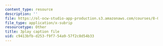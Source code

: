 ```yaml
---
content_type: resource
description: ''
file: https://ol-ocw-studio-app-production.s3.amazonaws.com/courses/8-01sc-classical-mechanics-fall-2016/c9413bfbd253f9f754a957f2c8d54b33_NCCzjtqZ28M.srt
file_type: application/x-subrip
resourcetype: Other
title: 3play caption file
uid: c9413bfb-d253-f9f7-54a9-57f2c8d54b33
---
```


